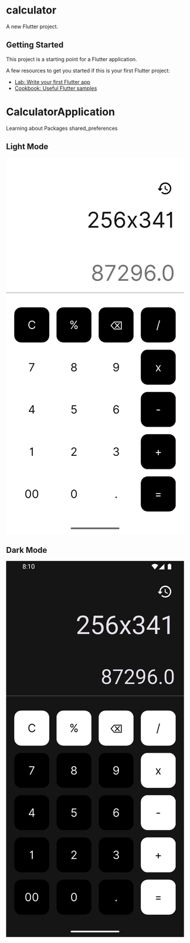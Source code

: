 # calculator

A new Flutter project.

## Getting Started

This project is a starting point for a Flutter application.

A few resources to get you started if this is your first Flutter project:

- [Lab: Write your first Flutter app](https://docs.flutter.dev/get-started/codelab)
- [Cookbook: Useful Flutter samples](https://docs.flutter.dev/cookbook)

# CalculatorApplication
Learning about Packages shared_preferences
##
## Light Mode
![LightMod](https://github.com/AmirNori-Flutter/CalculatorApplication/blob/main/assets/Pictures/2.png)

## Dark Mode
![DarkMode](https://github.com/AmirNori-Flutter/CalculatorApplication/blob/main/assets/Pictures/4.png)
